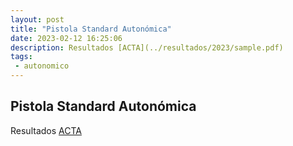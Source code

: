 ```yaml
---
layout: post
title: "Pistola Standard Autonómica"
date: 2023-02-12 16:25:06
description: Resultados [ACTA](../resultados/2023/sample.pdf)
tags: 
 - autonomico
---
```


## Pistola Standard Autonómica

Resultados [ACTA](../resultados/2023/sample.pdf)

